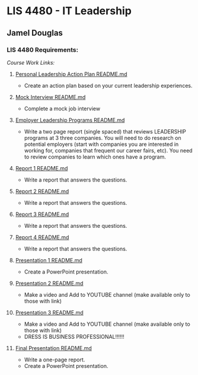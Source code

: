 # LIS 4480 - IT Leadership

## Jamel Douglas

### LIS 4480 Requirements:

*Course Work Links:*

1. [Personal Leadership Action Plan README.md](PLAP/README.md "My Personal Leadership Action Plan README.md file")
    - Create an action plan based on your current leadership experiences.

2. [Mock Interview README.md](Interview/README.md "My Mock Interview README.md file")
    - Complete a mock job interview

3. [Employer Leadership Programs README.md](ELP/README.md "My Employer Leadership Programs README.md file")
    - Write a two page report (single spaced) that reviews LEADERSHIP programs at 3 three companies.  You will need to do research on potential employers (start with companies you are interested in working for, companies that frequent our career fairs, etc).  You need to review companies to learn which ones have a program.  

4. [Report 1 README.md](Report1/README.md "My Report 1 README.md file")
    - Write a report that answers the questions.

5. [Report 2 README.md](Report2/README.md "My Report 2 README.md file")
    - Write a report that answers the questions.

6. [Report 3 README.md](Report3/README.md "My Report 3 README.md file")
    - Write a report that answers the questions.

7. [Report 4 README.md](Report4/README.md "My Report 4 README.md file")
    - Write a report that answers the questions.

8. [Presentation 1 README.md](Presentation1/README.md "My Presentation 1 README.md file")
    - Create a PowerPoint presentation.

9. [Presentation 2 README.md](Presentation2/README.md "My Presentation 2 README.md file")
    - Make a video and Add to YOUTUBE channel (make available only to those with link)

10. [Presentation 3 README.md](Presentation3/README.md "My Presentation 3 README.md file")
    - Make a video and Add to YOUTUBE channel (make available only to those with link)
    - DRESS IS BUSINESS PROFESSIONAL!!!!!!

11. [Final Presentation README.md](FinalPresentation/README.md "My Final Presentation README.md file")
    - Write a one-page report.
    - Create a PowerPoint presentation.
